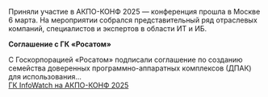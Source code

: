 <!--2025-03-07 12:27:33-->
<div class="yb">
  <div class="rss smaller1 habr"><p>Приняли участие в АКПО-КОНФ 2025 — конференция прошла в Москве 6 марта. На мероприятии собрался представительный ряд отраслевых компаний, специалистов и экспертов в области ИТ и ИБ.</p><p><strong>Соглашение с ГК «Росатом»</strong></p><p>С Госкорпорацией «Росатом» подписали соглашение по созданию семейства доверенных программно-аппаратных комплексов (ДПАК) для использования... <br><a class="light" href="https://habr.com/ru/companies/infowatch/news/888960/?utm_source=habrahabr&utm_medium=rss&utm_campaign=888960">ГК InfoWatch на АКПО-КОНФ 2025</a></div>
</div>
